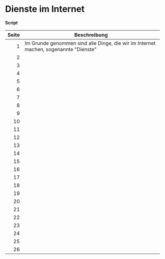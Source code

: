# Dienste im Internet
**Script**

| Seite | Beschreibung
| -----: | ------------
| 1 | Im Grunde genommen sind alle Dinge, die wir im Internet machen, sogenannte "Dienste"
| 2 | 
| 3 | 
| 4 | 
| 5 | 
| 6 | 
| 7 | 
| 8 | 
| 9 | 
| 10 | 
| 11 | 
| 12 | 
| 13 | 
| 14 | 
| 15 | 
| 16 | 
| 17 | 
| 18 | 
| 19 | 
| 20 | 
| 21 | 
| 22 | 
| 23 | 
| 24 | 
| 25 | 
| 26 | 
